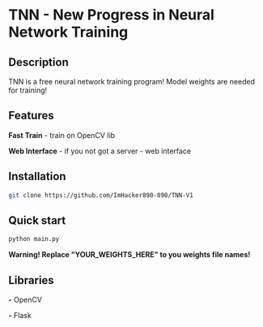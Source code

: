 # TNN - New Progress in Neural Network Training
## Description
TNN is a free neural network training program! Model weights are needed for training!
## Features
**Fast Train** - train on OpenCV lib

**Web Interface** - if you not got a server - web interface
## Installation
```bash
git clone https://github.com/ImHacker890-890/TNN-V1
```
## Quick start
```bash
python main.py
```
**Warning! Replace "YOUR_WEIGHTS_HERE" to you weights file names!**
## Libraries
**-** OpenCV

**-** Flask
